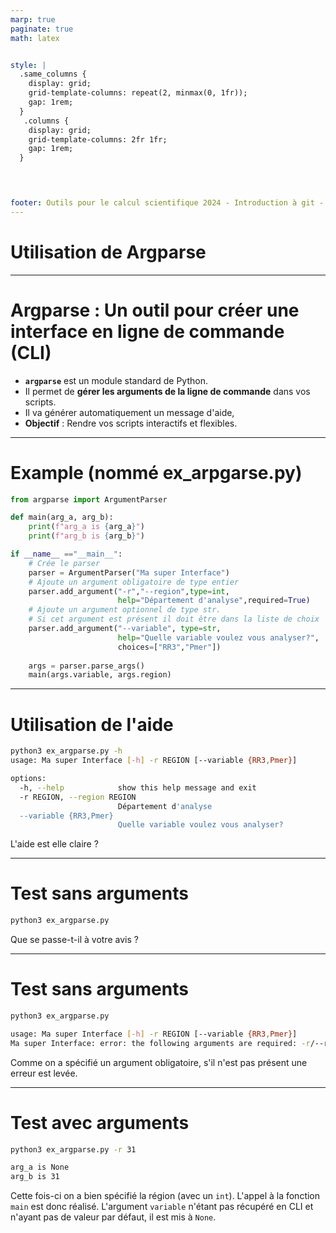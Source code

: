```yaml
---
marp: true
paginate: true
math: latex 


style: |
  .same_columns {
    display: grid;
    grid-template-columns: repeat(2, minmax(0, 1fr));
    gap: 1rem;
  }
   .columns {
    display: grid;
    grid-template-columns: 2fr 1fr; 
    gap: 1rem;
  }


 

footer: Outils pour le calcul scientifique 2024 - Introduction à git -  Vincent Chabot, Thibault Marzlin, Paul Pouech   
---
```




<!-- _class: title -->
# **Utilisation de Argparse**
---
# **Argparse : Un outil pour créer une interface en ligne de commande (CLI)**

- **`argparse`** est un module standard de Python.
- Il permet de **gérer les arguments de la ligne de commande** dans vos scripts.
- Il va générer automatiquement un message d'aide, 
- **Objectif** : Rendre vos scripts interactifs et flexibles.

---
# **Example (nommé ex_arpgarse.py)**

```python 
from argparse import ArgumentParser

def main(arg_a, arg_b):
    print(f"arg_a is {arg_a}")
    print(f"arg_b is {arg_b}")

if __name__ =="__main__":
    # Crée le parser 
    parser = ArgumentParser("Ma super Interface")
    # Ajoute un argument obligatoire de type entier 
    parser.add_argument("-r","--region",type=int,
                        help="Département d'analyse",required=True) 
    # Ajoute un argument optionnel de type str. 
    # Si cet argument est présent il doit être dans la liste de choix
    parser.add_argument("--variable", type=str, 
                        help="Quelle variable voulez vous analyser?",
                        choices=["RR3","Pmer"])
   
    args = parser.parse_args()
    main(args.variable, args.region)
```

---
# **Utilisation de l'aide**
```sh 
python3 ex_argparse.py -h
usage: Ma super Interface [-h] -r REGION [--variable {RR3,Pmer}]

options:
  -h, --help            show this help message and exit
  -r REGION, --region REGION
                        Département d'analyse
  --variable {RR3,Pmer}
                        Quelle variable voulez vous analyser?
```
L'aide est elle claire ?

---
# **Test sans arguments**
```sh 
python3 ex_argparse.py
```

Que se passe-t-il à votre avis ? 

---
# **Test sans arguments**
```sh 
python3 ex_argparse.py

usage: Ma super Interface [-h] -r REGION [--variable {RR3,Pmer}]
Ma super Interface: error: the following arguments are required: -r/--region
```

Comme on a spécifié un argument obligatoire, s'il n'est pas présent une erreur est levée. 

---
# **Test avec arguments**

```sh 
python3 ex_argparse.py -r 31

arg_a is None
arg_b is 31
```
Cette fois-ci on a bien spécifié la région (avec un `int`). 
L'appel à la fonction `main` est donc réalisé. L'argument `variable` n'étant pas récupéré en CLI et n'ayant pas de valeur par défaut, il est mis à `None`.